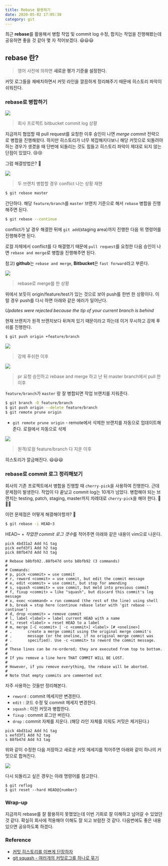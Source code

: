 ```yaml
---
title: Rebase 활용하기
date: 2020-05-02 17:05:30
category: git
---
```


최근 **rebase**를 활용해서 병합 작업 및 commit log 수정, 합치는 작업을 진행해봤는데 공유하면 좋을 것 같아 몇 자 적어보겠다. :smiley::smiley::smiley:

## <i class="devicon-git-plain colored" style="font-size: 1.3rem;"></i> rebase 란?

> 영어 사전에 의하면 **새로운 평가 기준을 설정한다.**

커밋 로그들을 재배치하면서 커밋 라인을 깔끔하게 정리해주기 때문에 히스토리 파악이 쉬워진다.

### rebase로 병합하기

![](./images/rebase-1.png)

> 회사 프로젝트 bitbucket commit log 상황

지금까지 협업할 때 pull request를 요청한 이후 승인이 나면 _merge commit_ 전략으로 병합을 진행해왔다. 하지만 히스토리가 너무 복잡해지다보니 해당 커밋으로 되돌려야하는 경우가 생겼을 때 단번에 되돌리는 것도 힘들고 히스토리 파악이 제대로 되지 않는 단점이 있었다. 😢😢

그럼 해결방법은? :thinking:

![](./images/rebase-2.png)

> 두 브랜치 병합할 경우 conflict 나는 상황 재현

```bash
$ git rebase master
```

간단하다. 해당 `feature/branch`를 `master` 브랜치 기준으로 해서 `rebase` 병합을 진행해주면 된다.

```bash
$ git rebase --continue
```

conflict가 날 경우 해결한 뒤에 `git add`(staging area)까지 진행한 다음 위 명령어를 진행해주면 된다.

로컬 자체에서 conflict를 다 해결했기 때문에 `pull request`를 요청한 다음 승인이 나면 `rebase and merge`로 병합을 진행해주면 된다.

참고) **github**는 `rebase and merge`, **Bitbucket**은 `fast forward`라고 부른다.

![](./images/rebase-3.png)

> rebase로 merge를 한 상황

위에서 보듯이 origin/feature/test가 있는 것으로 보아 push를 한번 한 상황이다.
이럴 경우 push를 다시 하면 아래와 같은 에러가 일어난다.

_Updates were rejected because the tip of your current branch is behind_

현재 브랜치가 원격 브랜치보다 뒤쳐져 있기 때문이라고 하는데 이거 무시하고 강제 푸쉬를 진행한다.

```bash
$ git push origin +feature/branch
```

![](./images/rebase-4.png)

> 강제 푸쉬한 이후

![](./images/rebase-5.png)

> pr 요청 승인하고 rebase and merge 하고 난 뒤 master branch에서 pull 한 이후

`feature/branch`가 `master` 랑 잘 병합되면 작업 브랜치를 지워준다.

```bash
$ git branch -D feature/branch
$ git push origin --delete feature/branch
$ git remote prune origin
```

- `git remote prune origin` - remote에서 삭제한 브랜치를 자동으로 업데이트해준다. 로컬에서 자동으로 삭제

![](./images/rebase-6.png)

> 원격/로컬 feature/branch 다 지운 이후

히스토리가 깔금해진다. :smiley::smiley::smiley:

### rebase로 commit 로그 정리해보기

회사의 기존 프로젝트에서 병합을 진행할 때 `cherry-pick`을 사용하여 진행한다. 근데 문제점이 발생한다. 작업이 다 끝났고 commit log는 10개가 넘었다. 병합해야 되는 브랜치는 testing, patch, staging, master까지 차례대로 `cherry-pick`을 해야 한다. 🥵🥵🥵

이런 문제점은 어떻게 해결해야할까? :thinking:

```bash
$ git rebase -i HEAD~3
```

HEAD~ + *작업한 commit 로그 갯수*를 적어주면 아래와 같은 내용이 vim으로 나온다.

```vim
pick 4bd31a2 Add h1 tag
pick eefd3f1 Add h2 tag
pick 88fb47d Add h3 tag

# Rebase b8bfb92..88fb47d onto b8bfb92 (3 commands)
#
# Commands:
# p, pick <commit> = use commit
# r, reword <commit> = use commit, but edit the commit message
# e, edit <commit> = use commit, but stop for amending
# s, squash <commit> = use commit, but meld into previous commit
# f, fixup <commit> = like "squash", but discard this commit's log message
# x, exec <command> = run command (the rest of the line) using shell
# b, break = stop here (continue rebase later with 'git rebase --continue')
# d, drop <commit> = remove commit
# l, label <label> = label current HEAD with a name
# t, reset <label> = reset HEAD to a label
# m, merge [-C <commit> | -c <commit>] <label> [# <oneline>]
# .       create a merge commit using the original merge commit's
# .       message (or the oneline, if no original merge commit was
# .       specified). Use -c <commit> to reword the commit message.
#
# These lines can be re-ordered; they are executed from top to bottom.
#
# If you remove a line here THAT COMMIT WILL BE LOST.
#
# However, if you remove everything, the rebase will be aborted.
#
# Note that empty commits are commented out
```

자주 사용하는 것들만 정리해본다.

- `reword` : commit 메세지만 변경한다.
- `edit` : 코드 수정 및 commit 메세지 변경한다.
- `squash` : 이전 커밋과 병합한다.
- `fixup` : commit 로그만 버린다.
- `drop` : commit 자체를 지운다. (해당 라인 자체를 지워도 커밋은 제거된다.)

```vim
pick 4bd31a2 Add h1 tag
s eefd3f1 Add h2 tag
s 88fb47d Add h3 tag
```

위와 같이 수정한 다음 저장하고 새로운 커밋 메세지를 적어주면 아래와 같이 하나의 커밋으로 합쳐진다.

![](./images/rebase-7.png)

다시 되돌리고 싶은 경우는 아래 명령어를 참고한다.

```vim
$ git reflog
$ git reset --hard HEAD@{number}
```

### Wrap-up

지금까지 rebase를 잘 활용하지 못했었는데 이번 기회로 잘 이해하고 넘어갈 수 있었던 것 같다. 확실히 회사에 적용해야 이해도 잘 되고 보람찬 것 같다. 다음번에도 좋은 내용 있으면 공유하도록 하겠다.

### Reference

- [커밋 히스토리를 이쁘게 단장하자](https://evan-moon.github.io/2019/08/30/commit-history-merge-strategy/)
- [git squash - 여러개의 커밋로그를 하나로 묶기](https://meetup.toast.com/posts/39)
